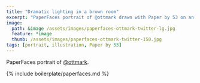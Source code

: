 ```yaml
---
title: "Dramatic lighting in a brown room"
excerpt: "PaperFaces portrait of @ottmark drawn with Paper by 53 on an iPad."
image: 
  path: &image /assets/images/paperfaces-ottmark-twitter-lg.jpg 
  feature: *image
  thumb: /assets/images/paperfaces-ottmark-twitter-150.jpg
tags: [portrait, illustration, Paper by 53]
---
```


PaperFaces portrait of [@ottmark](http://twitter.com/ottmark).

{% include boilerplate/paperfaces.md %}